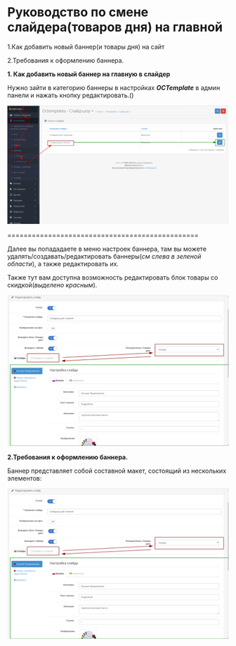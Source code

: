 Руководство по смене слайдера(товаров дня) на главной
=====================================================


  1.Как добавить новый баннер(и товары дня) на сайт 
  
  2.Требования к оформлению баннера.
  
  
  **1. Как добавить новый баннер на главную в слайдер**
  
  Нужно зайти в категорию баннеры в настройках ***OCTemplate*** в админ панели и нажать кнопку редактировать.()
  
  ![pic1](/howto_edit_banner.png)
  
  ===============================================
  
  Далее вы попададаете в меню настроек баннера,  там вы можете удалять/создавать/редактировать баннеры(*см слева в зеленой области*), а также редактировать их.
  
  Также тут вам доступна возможность редактировать блок товары со скидкой(*выделено красным*).
  
  ![pic2](/howto_edit_banner_settings.png)
  
  **2.Требования к оформлению баннера.**
  
  Баннер представляет собой составной макет, состоящий из нескольких элементов:
  
  ![pic3](/howto_edit_banner_settings.png)
  
  
